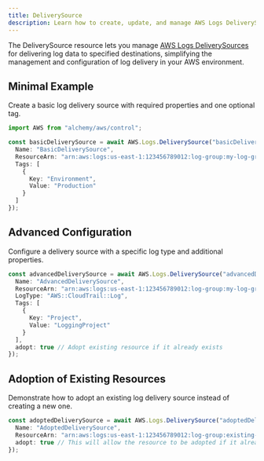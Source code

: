 ```yaml
---
title: DeliverySource
description: Learn how to create, update, and manage AWS Logs DeliverySources using Alchemy Cloud Control.
---
```



The DeliverySource resource lets you manage [AWS Logs DeliverySources](https://docs.aws.amazon.com/logs/latest/userguide/) for delivering log data to specified destinations, simplifying the management and configuration of log delivery in your AWS environment.

## Minimal Example

Create a basic log delivery source with required properties and one optional tag.

```ts
import AWS from "alchemy/aws/control";

const basicDeliverySource = await AWS.Logs.DeliverySource("basicDeliverySource", {
  Name: "BasicDeliverySource",
  ResourceArn: "arn:aws:logs:us-east-1:123456789012:log-group:my-log-group",
  Tags: [
    {
      Key: "Environment",
      Value: "Production"
    }
  ]
});
```

## Advanced Configuration

Configure a delivery source with a specific log type and additional properties.

```ts
const advancedDeliverySource = await AWS.Logs.DeliverySource("advancedDeliverySource", {
  Name: "AdvancedDeliverySource",
  ResourceArn: "arn:aws:logs:us-east-1:123456789012:log-group:my-log-group",
  LogType: "AWS::CloudTrail::Log",
  Tags: [
    {
      Key: "Project",
      Value: "LoggingProject"
    }
  ],
  adopt: true // Adopt existing resource if it already exists
});
```

## Adoption of Existing Resources

Demonstrate how to adopt an existing log delivery source instead of creating a new one.

```ts
const adoptedDeliverySource = await AWS.Logs.DeliverySource("adoptedDeliverySource", {
  Name: "AdoptedDeliverySource",
  ResourceArn: "arn:aws:logs:us-east-1:123456789012:log-group:existing-log-group",
  adopt: true // This will allow the resource to be adopted if it already exists
});
```
